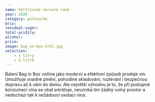 ```yaml
---
name: Veltlínské červené rané 
year: 2020 
category: polosuché
brix: 
residual-sugar: 
total-acidity: 
alcohol: 
price: 
image: bag-in-box-3+5l.jpg
selection:
    - 3 litry
    - 5 litrů
---
```


Balení Bag in Box volíme jako moderní a efektivní způsob prodeje vín. Umožňuje snadné plnění, pohodlné skladování, rozlévání i bezpečnou dopravu až k vám do domu. Ale největší výhodou je to, že při postupné konzumaci vína se obal smršťuje, nevzniká tím žádný volný prostor a nedochází tak k nežádoucí oxidaci vína.

